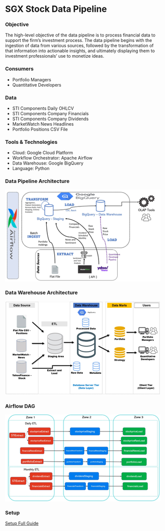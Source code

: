 # SGX Stock Data Pipeline

### Objective
The high-level objective of the data pipeline is to process financial data to support the firm’s 
investment process. The data pipeline begins with the ingestion of data from various sources, 
followed by the transformation of that information into actionable insights, and ultimately 
displaying them to investment professionals’ use to monetize ideas.

### Consumers
- Portfolio Managers
- Quantitative Developers

### Data
- STI Components Daily OHLCV
- STI Components Company Financials
- STI Components Company Dividends
- MarketWatch News Headlines
- Portfolio Positions CSV File

### Tools & Technologies
- Cloud: Google Cloud Platform
- Workflow Orchestrator: Apache Airflow
- Data Warehouse: Google BigQuery
- Language: Python

### Data Pipeline Architecture
![Pipeline](https://github.com/calvenjs/SGXStockDataPipeline/blob/main/images/pipeline_architecture.JPG)

### Data Warehouse Architecture
![Warehouse](https://github.com/calvenjs/SGXStockDataPipeline/blob/main/images/warehouse_architecture.JPG)

### Airflow DAG
![Airflow Dependency](https://github.com/calvenjs/SGXStockDataPipeline/blob/main/images/airflow_dag.JPG)

### Setup
[Setup Full Guide](https://docs.google.com/document/d/16P-mJLdfNc8EPg8126i3VaNIoV9kEAhqdbCzCAXj6LU/edit)